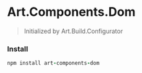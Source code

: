 # Art.Components.Dom

> Initialized by Art.Build.Configurator

### Install

```coffeescript
npm install art-components-dom
```